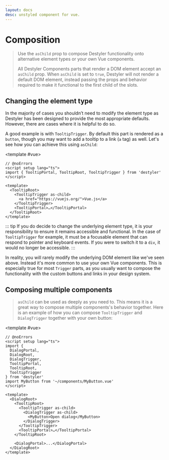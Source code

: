 ```yaml
---
layout: docs
desc: unstyled component for vue.
---
```


# Composition

> Use the `asChild` prop to compose Destyler functionality onto alternative element types or your own Vue components.
>
> All Destyler Components parts that render a DOM element accept an `asChild` prop. When `asChild` is set to `true`, Destyler will not render a default DOM element, instead passing the props and behavior required to make it functional to the first child of the slots.

## Changing the element type

In the majority of cases you shouldn’t need to modify the element type as Destyler has been designed to provide the most appropriate defaults. However, there are cases where it is helpful to do so.

A good example is with `TooltipTrigger`. By default this part is rendered as a `button`, though you may want to add a tooltip to a link (`a` tag) as well. Let's see how you can achieve this using `asChild`:

<CodePreview :tabs="[
  {value: 'vue', label: 'index.vue', icon: 'vscode-icons:file-type-vue'}
]">

<template #vue>

```vue twoslash
// @noErrors
<script setup lang="ts">
import { TooltipPortal, TooltipRoot, TooltipTrigger } from 'destyler'
</script>

<template>
  <TooltipRoot>
    <TooltipTrigger as-child>
      <a href="https://vuejs.org/">Vue.js</a>
    </TooltipTrigger>
    <TooltipPortal>…</TooltipPortal>
  </TooltipRoot>
</template>
```

</template>

</CodePreview>

::: tip
If you do decide to change the underlying element type, it is your responsibility to ensure it remains accessible and functional. In the case of `TooltipTrigger` for example, it must be a focusable element that can respond to pointer and keyboard events. If you were to switch it to a `div`, it would no longer be accessible.
:::

In reality, you will rarely modify the underlying DOM element like we've seen above. Instead it's more common to use your own Vue components. This is especially true for most `Trigger` parts, as you usually want to compose the functionality with the custom buttons and links in your design system.

## Composing multiple components

> `asChild` can be used as deeply as you need to. This means it is a great way to compose multiple components's behavior together. Here is an example of how you can compose `TooltipTrigger` and `DialogTrigger` together with your own button:

<CodePreview :tabs="[
  {value: 'vue', label: 'index.vue', icon: 'vscode-icons:file-type-vue'}
]">

<template #vue>

```vue twoslash
// @noErrors
<script setup lang="ts">
import {
  DialogPortal,
  DialogRoot,
  DialogTrigger,
  TooltipPortal,
  TooltipRoot,
  TooltipTrigger
} from 'destyler'
import MyButton from '~/components/MyButton.vue'
</script>

<template>
  <DialogRoot>
    <TooltipRoot>
      <TooltipTrigger as-child>
        <DialogTrigger as-child>
          <MyButton>Open dialog</MyButton>
        </DialogTrigger>
      </TooltipTrigger>
      <TooltipPortal>…</TooltipPortal>
    </TooltipRoot>

    <DialogPortal>...</DialogPortal>
  </DialogRoot>
</template>
```

</template>

</CodePreview>
